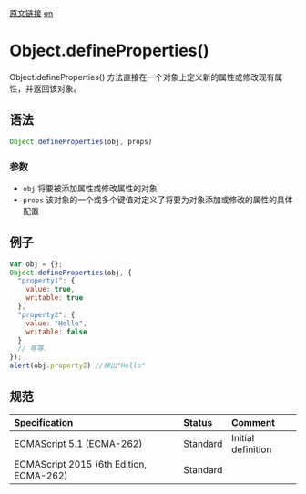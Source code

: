 <a href="https://developer.mozilla.org/zh-CN/docs/Web/JavaScript/Reference/Global_Objects/Object/defineProperties" target="_blank">原文链接</a>
<a href="https://developer.mozilla.org/en-US/docs/Web/JavaScript/Reference/Global_Objects/Object/defineProperties" target="_blank">en</a>

# Object.defineProperties()

Object.defineProperties() 方法直接在一个对象上定义新的属性或修改现有属性，并返回该对象。

## 语法

```javascript
Object.defineProperties(obj, props)
```

### 参数

* `obj` 将要被添加属性或修改属性的对象
* `props` 该对象的一个或多个键值对定义了将要为对象添加或修改的属性的具体配置

## 例子

```javascript
var obj = {};
Object.defineProperties(obj, {
  "property1": {
    value: true,
    writable: true
  },
  "property2": {
    value: "Hello",
    writable: false
  }
  // 等等.
});
alert(obj.property2) //弹出"Hello"
```

## 规范

| Specification                           | Status   | Comment            |
|:----------------------------------------|:---------|:-------------------|
| ECMAScript 5.1 (ECMA-262)               | Standard | Initial definition |
| ECMAScript 2015 (6th Edition, ECMA-262) | Standard |                    |